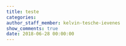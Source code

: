 ```yaml
---
title: teste
categories:
author_staff_member: kelvin-tesche-ievenes
show_comments: true
date: 2018-06-28 00:00:00
---
```


